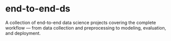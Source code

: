 # end-to-end-ds
A collection of end-to-end data science projects covering the complete workflow — from data collection and preprocessing to modeling, evaluation, and deployment.
